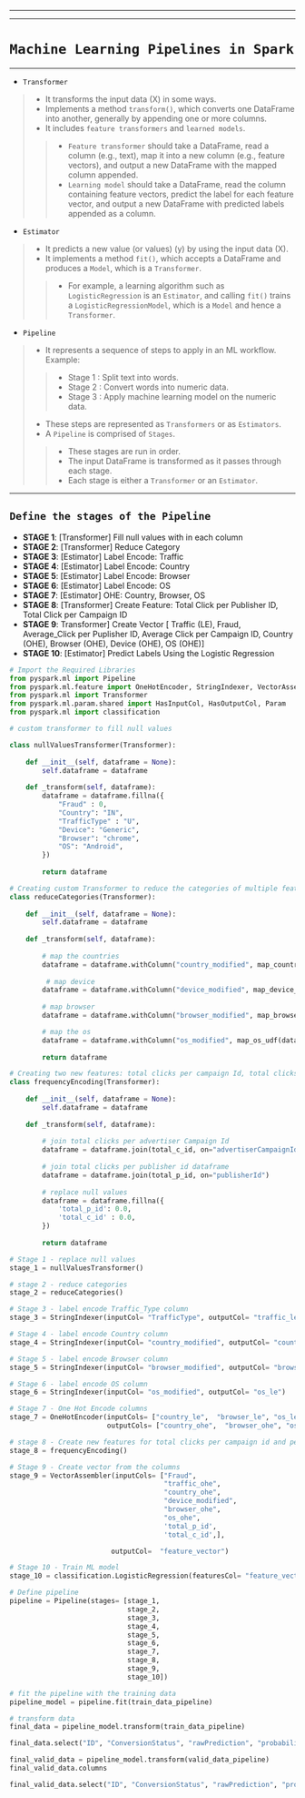
----
----


# `Machine Learning Pipelines in Spark`

----


 *   `Transformer` 
 > - It transforms the input data (X) in some ways.
 > - Implements a method `transform()`, which converts one DataFrame into another, generally by appending one or more columns.
 > - It includes `feature transformers` and `learned models`.
 > > - `Feature transformer` should take a DataFrame, read a column (e.g., text), map it into a new column (e.g., feature vectors), and output a new DataFrame with the mapped column appended.
 > > -  `Learning model` should take a DataFrame, read the column containing feature vectors, predict the label for each feature vector, and output a new DataFrame with predicted labels appended as a column.
 *   `Estimator` 
 > - It predicts a new value (or values) (y) by using the input data (X).
 > - It implements a method `fit()`, which accepts a DataFrame and produces a `Model`, which is a `Transformer`.
 > > - For example, a learning algorithm such as `LogisticRegression` is an `Estimator`, and calling `fit()` trains a `LogisticRegressionModel`, which is a `Model` and hence a `Transformer`.
 * `Pipeline`
 > - It represents a sequence of steps to apply in an ML workflow. Example:
 > > - Stage 1 : Split text into words.
 > > - Stage 2 : Convert words into numeric data.
 > > - Stage 3 : Apply machine learning model on the numeric data.
 > - These steps are represented as `Transformers` or as `Estimators`.
 > - A `Pipeline` is comprised of `Stages`.
 > > - These stages are run in order.
 > > - The input DataFrame is transformed as it passes through each stage.
 > > - Each stage is either a `Transformer` or an `Estimator`.
 
 
 ---

## `Define the stages of the Pipeline`

  * **STAGE 1**: [Transformer] Fill null values with in each column
  * **STAGE 2**: [Transformer] Reduce Category
  * **STAGE 3**: [Estimator] Label Encode: Traffic
  * **STAGE 4**: [Estimator] Label Encode: Country
  * **STAGE 5**: [Estimator] Label Encode: Browser
  * **STAGE 6**: [Estimator] Label Encode: OS
  * **STAGE 7**: [Estimator] OHE: Country, Browser, OS
  * **STAGE 8**: [Transformer] Create Feature: Total Click per Publisher ID, Total Click per Campaign ID
  * **STAGE 9**: Transformer] Create Vector [ Traffic (LE), Fraud, Average_Click per Puplisher ID, Average Click per Campaign ID, Country (OHE), Browser (OHE), Device (OHE), OS (OHE)]
  * **STAGE 10**: [Estimator] Predict Labels Using the Logistic Regression

```python
# Import the Required Libraries 
from pyspark.ml import Pipeline
from pyspark.ml.feature import OneHotEncoder, StringIndexer, VectorAssembler
from pyspark.ml import Transformer
from pyspark.ml.param.shared import HasInputCol, HasOutputCol, Param
from pyspark.ml import classification

```


```python
# custom transformer to fill null values

class nullValuesTransformer(Transformer):
    
    def __init__(self, dataframe = None):
        self.dataframe = dataframe
    
    def _transform(self, dataframe):
        dataframe = dataframe.fillna({
            "Fraud" : 0,
            "Country": "IN",
            "TrafficType" : "U",
            "Device": "Generic",
            "Browser": "chrome",
            "OS": "Android",
        })
        
        return dataframe
```
```python
# Creating custom Transformer to reduce the categories of multiple features
class reduceCategories(Transformer):
    
    def __init__(self, dataframe = None):
        self.dataframe = dataframe
        
    def _transform(self, dataframe):
        
        # map the countries
        dataframe = dataframe.withColumn("country_modified", map_countries_udf(dataframe["Country"]))
        
         # map device
        dataframe = dataframe.withColumn("device_modified", map_device_udf(dataframe["Device"]))
        
        # map browser
        dataframe = dataframe.withColumn("browser_modified", map_browser_udf(dataframe["Browser"]))

        # map the os
        dataframe = dataframe.withColumn("os_modified", map_os_udf(dataframe["OS"]))
        
        return dataframe
```
```python
# Creating two new features: total clicks per campaign Id, total clicks per publisher Id
class frequencyEncoding(Transformer):
    
    def __init__(self, dataframe = None):
        self.dataframe = dataframe
        
    def _transform(self, dataframe):
        
        # join total clicks per advertiser Campaign Id
        dataframe = dataframe.join(total_c_id, on="advertiserCampaignId")
        
        # join total clicks per publisher id dataframe
        dataframe = dataframe.join(total_p_id, on="publisherId")
        
        # replace null values
        dataframe = dataframe.fillna({
            'total_p_id': 0.0,
            'total_c_id' : 0.0,
        })
        
        return dataframe
```
```python
# Stage 1 - replace null values
stage_1 = nullValuesTransformer()

# stage 2 - reduce categories
stage_2 = reduceCategories()

# Stage 3 - label encode Traffic_Type column
stage_3 = StringIndexer(inputCol= "TrafficType", outputCol= "traffic_le") 

# Stage 4 - label encode Country column
stage_4 = StringIndexer(inputCol= "country_modified", outputCol= "country_le")

# Stage 5 - label encode Browser column
stage_5 = StringIndexer(inputCol= "browser_modified", outputCol= "browser_le")

# Stage 6 - label encode OS column
stage_6 = StringIndexer(inputCol= "os_modified", outputCol= "os_le")

# Stage 7 - One Hot Encode columns
stage_7 = OneHotEncoder(inputCols= ["country_le",  "browser_le", "os_le", "traffic_le"], 
                        outputCols= ["country_ohe",  "browser_ohe", "os_ohe", "traffic_ohe"])

# stage 8 - Create new features for total clicks per campaign id and per pulisher id
stage_8 = frequencyEncoding()

# Stage 9 - Create vector from the columns
stage_9 = VectorAssembler(inputCols= ["Fraud",
                                      "traffic_ohe",
                                      "country_ohe",
                                      "device_modified",
                                      "browser_ohe",
                                      "os_ohe",
                                      'total_p_id',
                                      'total_c_id',],

                         outputCol=  "feature_vector")

# Stage 10 - Train ML model
stage_10 = classification.LogisticRegression(featuresCol= "feature_vector", labelCol= "ConversionStatus")
```
```python
# Define pipeline
pipeline = Pipeline(stages= [stage_1,
                             stage_2,
                             stage_3,
                             stage_4,
                             stage_5,
                             stage_6,
                             stage_7,
                             stage_8,
                             stage_9,
                             stage_10])

# fit the pipeline with the training data
pipeline_model = pipeline.fit(train_data_pipeline)
```
```python
# transform data
final_data = pipeline_model.transform(train_data_pipeline)

final_data.select("ID", "ConversionStatus", "rawPrediction", "probability", "prediction").show(10)

final_valid_data = pipeline_model.transform(valid_data_pipeline)
final_valid_data.columns

final_valid_data.select("ID", "ConversionStatus", "rawPrediction", "probability", "prediction").show(10)

```
